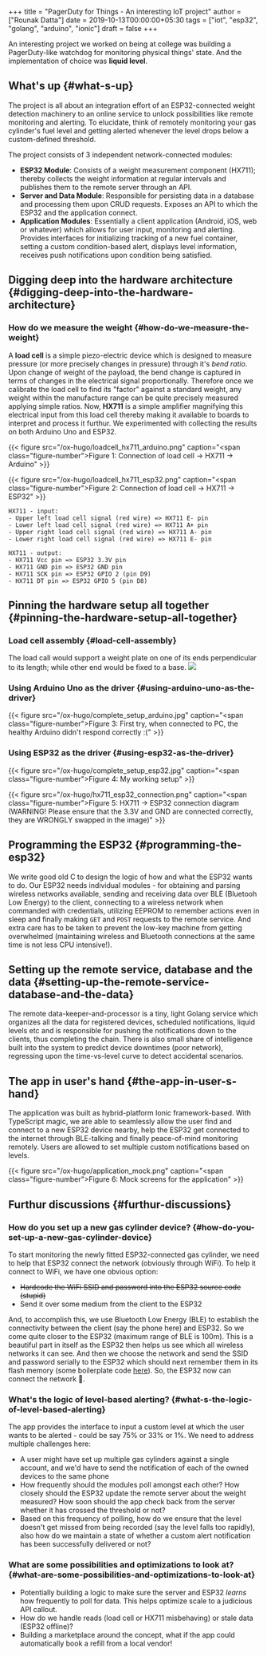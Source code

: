 +++
title = "PagerDuty for Things - An interesting IoT project"
author = ["Rounak Datta"]
date = 2019-10-13T00:00:00+05:30
tags = ["iot", "esp32", "golang", "arduino", "ionic"]
draft = false
+++

An interesting project we worked on being at college was building a PagerDuty-like watchdog for monitoring physical things' state. And the implementation of choice was **liquid level**.


## What's up {#what-s-up}

The project is all about an integration effort of an ESP32-connected weight detection machinery to an online service to unlock possibilities like remote monitoring and alerting. To elucidate, think of remotely monitoring your gas cylinder's fuel level and getting alerted whenever the level drops below a custom-defined threshold.

The project consists of 3 independent network-connected modules:

-   **ESP32 Module**: Consists of a weight measurement component (HX711); thereby collects the weight information at regular intervals and publishes them to the remote server through an API.
-   **Server and Data Module**: Responsible for persisting data in a database and processing them upon CRUD requests. Exposes an API to which the ESP32 and the application connect.
-   **Application Modules**: Essentially a client application (Android, iOS, web or whatever) which allows for user input, monitoring and alerting. Provides interfaces for initializing tracking of a new fuel container, setting a custom condition-based alert, displays level information, receives push notifications upon condition being satisfied.


## Digging deep into the hardware architecture {#digging-deep-into-the-hardware-architecture}


### How do we measure the weight {#how-do-we-measure-the-weight}

A **load cell** is a simple piezo-electric device which is designed to measure pressure (or more precisely changes in pressure) through it's _bend ratio_. Upon change of weight of the payload, the bend change is captured in terms of changes in the electrical signal proportionally. Therefore once we calibrate the load cell to find its "factor" against a standard weight, any weight within the manufacture range can be quite precisely measured applying simple ratios. Now, **HX711** is a simple amplifier magnifying this electrical input from this load cell thereby making it available to boards to interpret and process it furthur. We experimented with collecting the results on both Arduino Uno and ESP32.

{{< figure src="/ox-hugo/loadcell_hx711_arduino.png" caption="<span class=\"figure-number\">Figure 1: </span>Connection of load cell -&gt; HX711 -&gt; Arduino" >}}

{{< figure src="/ox-hugo/loadcell_hx711_esp32.png" caption="<span class=\"figure-number\">Figure 2: </span>Connection of load cell -&gt; HX711 -&gt; ESP32" >}}

<a id="code-snippet--hx711 pin configuration"></a>
```nil
HX711 - input:
- Upper left load cell signal (red wire) => HX711 E- pin
- Lower left load cell signal (red wire) => HX711 A+ pin
- Upper right load cell signal (red wire) => HX711 A- pin
- Lower right load cell signal (red wire) => HX711 E- pin

HX711 - output:
- HX711 Vcc pin => ESP32 3.3V pin
- HX711 GND pin => ESP32 GND pin
- HX711 SCK pin => ESP32 GPIO 2 (pin D9)
- HX711 DT pin => ESP32 GPIO 5 (pin D8)
```


## Pinning the hardware setup all together {#pinning-the-hardware-setup-all-together}


### Load cell assembly {#load-cell-assembly}

The load call would support a weight plate on one of its ends perpendicular to its length; while other end would be fixed to a base.
![](/ox-hugo/loadcell_assembly.png)


### Using Arduino Uno as the driver {#using-arduino-uno-as-the-driver}

{{< figure src="/ox-hugo/complete_setup_arduino.jpg" caption="<span class=\"figure-number\">Figure 3: </span>First try, when connected to PC, the healthy Arduino didn't respond correctly :(" >}}


### Using ESP32 as the driver {#using-esp32-as-the-driver}

{{< figure src="/ox-hugo/complete_setup_esp32.jpg" caption="<span class=\"figure-number\">Figure 4: </span>My working setup" >}}

{{< figure src="/ox-hugo/hx711_esp32_connection.png" caption="<span class=\"figure-number\">Figure 5: </span>HX711 -&gt; ESP32 connection diagram (WARNING! Please ensure that the 3.3V and GND are connected correctly, they are WRONGLY swapped in the image)" >}}


## Programming the ESP32 {#programming-the-esp32}

We write good old C to design the logic of how and what the ESP32 wants to do. Our ESP32 needs individual modules - for obtaining and parsing wireless networks available, sending and receiving data over BLE (Bluetooh Low Energy) to the client, connecting to a wireless network when commanded with credentials, utilizing EEPROM to remember actions even in sleep and finally making `GET` and `POST` requests to the remote service. And extra care has to be taken to prevent the low-key machine from getting overwhelmed (maintaining wireless and Bluetooth connections at the same time is not less CPU intensive!).


## Setting up the remote service, database and the data {#setting-up-the-remote-service-database-and-the-data}

The remote data-keeper-and-processor is a tiny, light Golang service which organizes all the data for registered devices, scheduled notifications, liquid levels etc and is responsible for pushing the notifications down to the clients, thus completing the chain. There is also small share of intelligence built into the system to predict device downtimes (poor network), regressing upon the time-vs-level curve to detect accidental scenarios.


## The app in user's hand {#the-app-in-user-s-hand}

The application was built as hybrid-platform Ionic framework-based. With TypeScript magic, we are able to seamlessly allow the user find and connect to a new ESP32 device nearby, help the ESP32 get connected to the internet through BLE-talking and finally peace-of-mind monitoring remotely. Users are allowed to set multiple custom notifications based on levels.

{{< figure src="/ox-hugo/application_mock.png" caption="<span class=\"figure-number\">Figure 6: </span>Mock screens for the application" >}}


## Furthur discussions {#furthur-discussions}


### How do you set up a new gas cylinder device? {#how-do-you-set-up-a-new-gas-cylinder-device}

To start monitoring the newly fitted ESP32-connected gas cylinder, we need to help that ESP32 connect the network (obviously through WiFi). To help it connect to WiFi, we have one obvious option:

-   ~~Hardcode the WiFi SSID and password into the ESP32 source code (stupid)~~
-   Send it over some medium from the client to the ESP32

And, to accomplish this, we use Bluetooth Low Energy (BLE) to establish the connectivity between the client (say the phone here) and ESP32. So we come quite closer to the ESP32 (maximum range of BLE is 100m). This is a beautiful part in itself as the ESP32 then helps us see which all wireless networks it can see. And then we choose the network and send the SSID and password serially to the ESP32 which should next remember them in its flash memory (some boilerplate code [here](https://gist.github.com/rounakdatta/345964a13fe3b3b77fab2a11eaaaa5ab)). So, the ESP32 now can connect the network 🙂.


### What's the logic of level-based alerting? {#what-s-the-logic-of-level-based-alerting}

The app provides the interface to input a custom level at which the user wants to be alerted - could be say 75% or 33% or 1%. We need to address multiple challenges here:

-   A user might have set up multiple gas cylinders against a single account, and we'd have to send the notification of each of the owned devices to the same phone
-   How frequently should the modules poll amongst each other? How closely should the ESP32 update the remote server about the weight measured? How soon should the app check back from the server whether it has crossed the threshold or not?
-   Based on this frequency of polling, how do we ensure that the level doesn't get missed from being recorded (say the level falls too rapidly), also how do we maintain a state of whether a custom alert notification has been successfully delivered or not?


### What are some possibilities and optimizations to look at? {#what-are-some-possibilities-and-optimizations-to-look-at}

-   Potentially building a logic to make sure the server and ESP32 _learns_ how frequently to poll for data. This helps optimize scale to a judicious API callout.
-   How do we handle reads (load cell or HX711 misbehaving) or stale data (ESP32 offline)?
-   Building a marketplace around the concept, what if the app could automatically book a refill from a local vendor!
